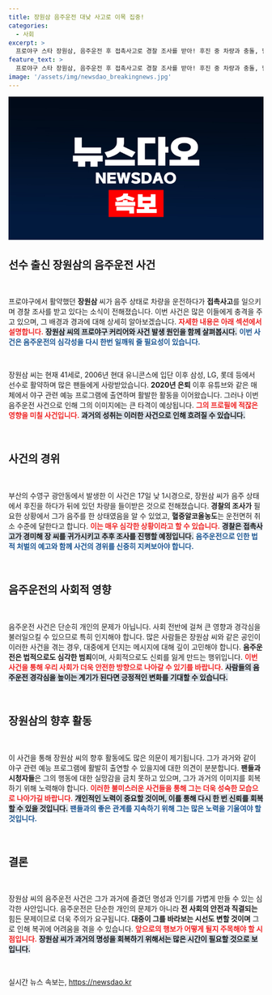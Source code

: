 ```yaml
---
title: 장원삼 음주운전 대낮 사고로 이목 집중!
categories:
  - 사회
excerpt: >
  프로야구 스타 장원삼, 음주운전 후 접촉사고로 경찰 조사를 받아! 후진 중 차량과 충돌, 혈중알코올농도는 면허 취소 수준. 그의 향후 행보가 주목받고 있습니다!
feature_text: >
  프로야구 스타 장원삼, 음주운전 후 접촉사고로 경찰 조사를 받아! 후진 중 차량과 충돌, 혈중알코올농도는 면허 취소 수준. 그의 향후 행보가 주목받고 있습니다!
image: '/assets/img/newsdao_breakingnews.jpg'
---
```


<p><img src="/assets/img/newsdao_breakingnews.jpg" alt="koreaapp 속보" /></p>

<h2 data-ke-size="size26">선수 출신 장원삼의 음주운전 사건</h2>

<p data-ke-size="size16">&nbsp;</p>

<p>프로야구에서 활약했던 <b>장원삼</b> 씨가 음주 상태로 차량을 운전하다가 <b>접촉사고</b>를 일으키며 경찰 조사를 받고 있다는 소식이 전해졌습니다. 이번 사건은 많은 이들에게 충격을 주고 있으며, 그 배경과 경과에 대해 상세히 알아보겠습니다. <b><span style="color: #ee2323;">자세한 내용은 아래 섹션에서 설명합니다.</span></b> <b><span style="background-color: #21538527;">장원삼 씨의 프로야구 커리어와 사건 발생 원인을 함께 살펴봅시다.</span></b> <b><span style="color: #1a5490;">이번 사건은 음주운전의 심각성을 다시 한번 일깨워 줄 필요성이 있습니다.</span></b></p>

<p data-ke-size="size16">&nbsp;</p>

<p>장원삼 씨는 현재 41세로, 2006년 현대 유니콘스에 입단 이후 삼성, LG, 롯데 등에서 선수로 활약하며 많은 팬들에게 사랑받았습니다. <b>2020년 은퇴</b> 이후 유튜브와 같은 매체에서 야구 관련 예능 프로그램에 출연하며 활발한 활동을 이어왔습니다. 그러나 이번 음주운전 사건으로 인해 그의 이미지에는 큰 타격이 예상됩니다. <b><span style="color: #ee2323;">그의 프로필에 적잖은 영향을 미칠 사건입니다.</span></b> <b><span style="background-color: #21538527;">과거의 성취는 이러한 사건으로 인해 흐려질 수 있습니다.</span></b></p>

<p data-ke-size="size16">&nbsp;</p>

<h2 data-ke-size="size26">사건의 경위</h2>

<p data-ke-size="size16">&nbsp;</p>

<p>부산의 수영구 광안동에서 발생한 이 사건은 17일 낮 1시경으로, 장원삼 씨가 음주 상태에서 후진을 하다가 뒤에 있던 차량을 들이받은 것으로 전해졌습니다. <b>경찰의 조사가</b> 필요한 상황에서 그가 음주를 한 상태였음을 알 수 있었고, <b>혈중알코올농도</b>는 운전면허 취소 수준에 달한다고 합니다. <b><span style="color: #ee2323;">이는 매우 심각한 상황이라고 할 수 있습니다.</span></b> <b><span style="background-color: #21538527;">경찰은 접촉사고가 경미해 장 씨를 귀가시키고 추후 조사를 진행할 예정입니다.</span></b> <b><span style="color: #1a5490;">음주운전으로 인한 법적 처벌의 예고와 함께 사건의 경위를 신중히 지켜보아야 합니다.</span></b></p>

<p data-ke-size="size16">&nbsp;</p>

<h2 data-ke-size="size26">음주운전의 사회적 영향</h2>

<p data-ke-size="size16">&nbsp;</p>

<p>음주운전 사건은 단순히 개인의 문제가 아닙니다. 사회 전반에 걸쳐 큰 영향과 경각심을 불러일으킬 수 있으므로 특히 인지해야 합니다. 많은 사람들은 장원삼 씨와 같은 공인이 이러한 사건을 겪는 경우, 대중에게 던지는 메시지에 대해 깊이 고민해야 합니다. <b>음주운전은 법적으로도 심각한 범죄</b>이며, 사회적으로도 신뢰를 잃게 만드는 행위입니다. <b><span style="color: #ee2323;">이번 사건을 통해 우리 사회가 더욱 안전한 방향으로 나아갈 수 있기를 바랍니다.</span></b> <b><span style="background-color: #21538527;">사람들의 음주운전 경각심을 높이는 계기가 된다면 긍정적인 변화를 기대할 수 있습니다.</span></b></p>

<p data-ke-size="size16">&nbsp;</p>

<h2 data-ke-size="size26">장원삼의 향후 활동</h2>

<p data-ke-size="size16">&nbsp;</p>

<p>이 사건을 통해 장원삼 씨의 향후 활동에도 많은 의문이 제기됩니다. 그가 과거와 같이 야구 관련 예능 프로그램에 활발히 출연할 수 있을지에 대한 의견이 분분합니다. <b>팬들과 시청자들</b>은 그의 행동에 대한 실망감을 금치 못하고 있으며, 그가 과거의 이미지를 회복하기 위해 노력해야 합니다. <b><span style="color: #ee2323;">이러한 불미스러운 사건들을 통해 그는 더욱 성숙한 모습으로 나아가길 바랍니다.</span></b> <b><span style="background-color: #21538527;">개인적인 노력이 중요할 것이며, 이를 통해 다시 한 번 신뢰를 회복할 수 있을 것입니다.</span></b> <b><span style="color: #1a5490;">팬들과의 좋은 관계를 지속하기 위해 그는 많은 노력을 기울여야 할 것입니다.</span></b></p>

<p data-ke-size="size16">&nbsp;</p>

<h2 data-ke-size="size26">결론</h2>

<p data-ke-size="size16">&nbsp;</p>

<p>장원삼 씨의 음주운전 사건은 그가 과거에 즐겼던 명성과 인기를 가볍게 만들 수 있는 심각한 사안입니다. 음주운전은 단순한 개인의 문제가 아니라 <b>전 사회의 안전과 직결되는</b> 힘든 문제이므로 더욱 주의가 요구됩니다. <b>대중이 그를 바라보는 시선도 변할 것이며</b> 그로 인해 복귀에 어려움을 겪을 수 있습니다. <b><span style="color: #ee2323;">앞으로의 행보가 어떻게 될지 주목해야 할 시점입니다.</span></b> <b><span style="background-color: #21538527;">장원삼 씨가 과거의 명성을 회복하기 위해서는 많은 시간이 필요할 것으로 보입니다.</span></b></p>

<p data-ke-size="size16">&nbsp;</p>
실시간 뉴스 속보는, <a href="https://newsdao.kr" rel="dofollow">https://newsdao.kr</a>


